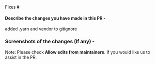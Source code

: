 Fixes #

#### Describe the changes you have made in this PR -

added .yarn and vendor to gitignore

### Screenshots of the changes (If any) -

Note: Please check **Allow edits from maintainers.** if you would like us to assist in the PR.
